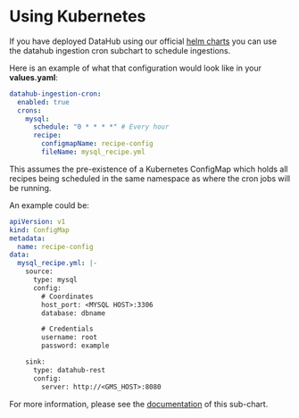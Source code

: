 # Using Kubernetes

If you have deployed DataHub using our official [helm charts](https://github.com/acryldata/datahub-helm) you can use the
datahub ingestion cron subchart to schedule ingestions.

Here is an example of what that configuration would look like in your **values.yaml**:

```yaml
datahub-ingestion-cron:
  enabled: true
  crons:
    mysql:
      schedule: "0 * * * *" # Every hour
      recipe:
        configmapName: recipe-config
        fileName: mysql_recipe.yml
```

This assumes the pre-existence of a Kubernetes ConfigMap which holds all recipes being scheduled in the same namespace as
where the cron jobs will be running.

An example could be:

```yaml
apiVersion: v1
kind: ConfigMap
metadata:
  name: recipe-config
data:
  mysql_recipe.yml: |-
    source:
      type: mysql
      config:
        # Coordinates
        host_port: <MYSQL HOST>:3306
        database: dbname

        # Credentials
        username: root
        password: example

    sink:
      type: datahub-rest
      config:
        server: http://<GMS_HOST>:8080
```

For more information, please see the [documentation](https://github.com/acryldata/datahub-helm/tree/master/charts/datahub/subcharts/datahub-ingestion-cron) of this sub-chart.
